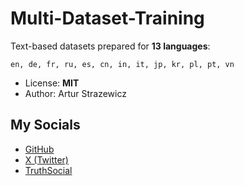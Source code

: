 # Multi-Dataset-Training

Text-based datasets prepared for **13 languages**:

`en, de, fr, ru, es, cn, in, it, jp, kr, pl, pt, vn`

- License: **MIT**
- Author: Artur Strazewicz

## My Socials
- [GitHub](https://github.com/iStark/PHPAiModel-RNN)
- [X (Twitter)](https://x.com/strazewicz)
- [TruthSocial](https://truthsocial.com/@strazewicz)
